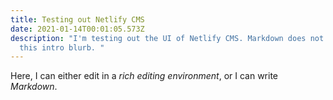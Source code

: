 ```yaml
---
title: Testing out Netlify CMS
date: 2021-01-14T00:01:05.573Z
description: "I'm testing out the UI of Netlify CMS. Markdown does not work in
  this intro blurb. "
---
```

Here, I can either edit in a *rich editing environment*, or I can write *Markdown*.